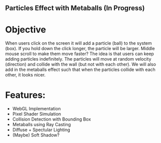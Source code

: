 ## Particles Effect with Metaballs (In Progress)

# Objective
When users click on the screen it will add a particle (ball) to the system (box). 
If you hold down the click longer, the particle will be larger.
Middle mouse scroll to make them move faster?
The idea is that users can keep adding particles indefinitely. The particles will move at random velocity (direction)
and collide with the wall (but not with each other). We will also add in the metaballs effect such that when the 
particles collide with each other, it looks nicer.

# Features:
- WebGL Implementation
- Pixel Shader Simulation
- Collision Detection with Bounding Box
- Metaballs using Ray Casting
- Diffuse + Spectular Lighting
- (Maybe) Soft Shadow?